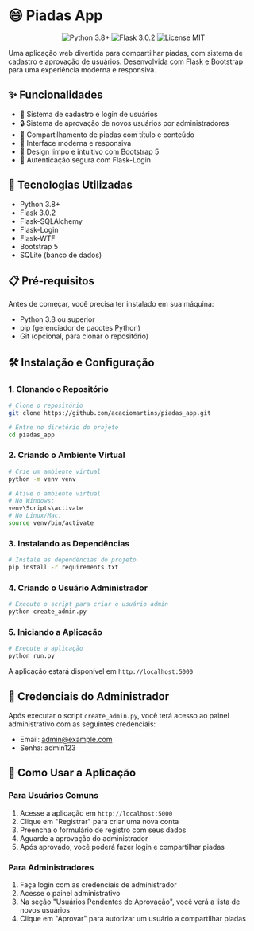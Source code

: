 # 😄 Piadas App

<div align="center">
  <img src="https://img.shields.io/badge/python-3.8+-blue.svg" alt="Python 3.8+">
  <img src="https://img.shields.io/badge/flask-3.0.2-green.svg" alt="Flask 3.0.2">
  <img src="https://img.shields.io/badge/license-MIT-yellow.svg" alt="License MIT">
</div>

Uma aplicação web divertida para compartilhar piadas, com sistema de cadastro e aprovação de usuários. Desenvolvida com Flask e Bootstrap para uma experiência moderna e responsiva.

## ✨ Funcionalidades

- 👤 Sistema de cadastro e login de usuários
- 🔒 Sistema de aprovação de novos usuários por administradores
- 📝 Compartilhamento de piadas com título e conteúdo
- 📱 Interface moderna e responsiva
- 🎨 Design limpo e intuitivo com Bootstrap 5
- 🔐 Autenticação segura com Flask-Login

## 🚀 Tecnologias Utilizadas

- Python 3.8+
- Flask 3.0.2
- Flask-SQLAlchemy
- Flask-Login
- Flask-WTF
- Bootstrap 5
- SQLite (banco de dados)

## 📋 Pré-requisitos

Antes de começar, você precisa ter instalado em sua máquina:
- Python 3.8 ou superior
- pip (gerenciador de pacotes Python)
- Git (opcional, para clonar o repositório)

## 🛠️ Instalação e Configuração

### 1. Clonando o Repositório

```bash
# Clone o repositório
git clone https://github.com/acaciomartins/piadas_app.git

# Entre no diretório do projeto
cd piadas_app
```

### 2. Criando o Ambiente Virtual

```bash
# Crie um ambiente virtual
python -m venv venv

# Ative o ambiente virtual
# No Windows:
venv\Scripts\activate
# No Linux/Mac:
source venv/bin/activate
```

### 3. Instalando as Dependências

```bash
# Instale as dependências do projeto
pip install -r requirements.txt
```

### 4. Criando o Usuário Administrador

```bash
# Execute o script para criar o usuário admin
python create_admin.py
```

### 5. Iniciando a Aplicação

```bash
# Execute a aplicação
python run.py
```

A aplicação estará disponível em `http://localhost:5000`

## 👑 Credenciais do Administrador

Após executar o script `create_admin.py`, você terá acesso ao painel administrativo com as seguintes credenciais:

- Email: admin@example.com
- Senha: admin123

## 📖 Como Usar a Aplicação

### Para Usuários Comuns

1. Acesse a aplicação em `http://localhost:5000`
2. Clique em "Registrar" para criar uma nova conta
3. Preencha o formulário de registro com seus dados
4. Aguarde a aprovação do administrador
5. Após aprovado, você poderá fazer login e compartilhar piadas

### Para Administradores

1. Faça login com as credenciais de administrador
2. Acesse o painel administrativo
3. Na seção "Usuários Pendentes de Aprovação", você verá a lista de novos usuários
4. Clique em "Aprovar" para autorizar um usuário a compartilhar piadas
